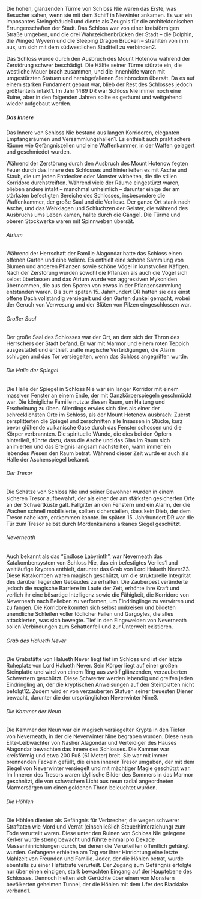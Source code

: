 Die hohen, glänzenden Türme von Schloss Nie waren das Erste, was Besucher sahen, wenn sie mit dem Schiff in Niewinter ankamen. Es war ein imposantes Steingebäude1 und diente als Zeugnis für die architektonischen Errungenschaften der Stadt. Das Schloss war von einer kreisförmigen Straße umgeben, und die drei Wahrzeichenbrücken der Stadt – die Dolphin, die Winged Wyvern und die Sleeping Dragon Brücken – strahlten von ihm aus, um sich mit dem südwestlichen Stadtteil zu verbinden2.

Das Schloss wurde durch den Ausbruch des Mount Hotenow während der Zerstörung schwer beschädigt. Die Hälfte seiner Türme stürzte ein, die westliche Mauer brach zusammen, und die Innenhöfe waren mit umgestürzten Statuen und herabgefallenen Steinbrocken übersät. Da es auf einem starken Fundament gebaut war, blieb der Rest des Schlosses jedoch größtenteils intakt1. Im Jahr 1489 DR war Schloss Nie immer noch eine Ruine, aber in den folgenden Jahren sollte es geräumt und weitgehend wieder aufgebaut werden.

##### Das Innere
Das Innere von Schloss Nie bestand aus langen Korridoren, eleganten Empfangsräumen und Versammlungshallen1. Es enthielt auch praktischere Räume wie Gefängniszellen und eine Waffenkammer, in der Waffen gelagert und geschmiedet wurden.

Während der Zerstörung durch den Ausbruch des Mount Hotenow fegten Feuer durch das Innere des Schlosses und hinterließen es mit Asche und Staub, die um jeden Entdecker oder Monster wirbelten, die die stillen Korridore durchstreiften. Während viele der Räume eingestürzt waren, blieben andere intakt – manchmal unheimlich – darunter einige der am stärksten befestigten Bereiche des Schlosses, insbesondere die Waffenkammer, der große Saal und die Verliese. Der ganze Ort stank nach Asche, und das Wehklagen und Schluchzen der Geister, die während des Ausbruchs ums Leben kamen, hallte durch die Gänge1. Die Türme und oberen Stockwerke waren mit Spinnweben übersät.

###### Atrium 
Während der Herrschaft der Familie Alagondar hatte das Schloss einen offenen Garten und eine Voliere. Es enthielt eine schöne Sammlung von Blumen und anderen Pflanzen sowie schöne Vögel in kunstvollen Käfigen. Nach der Zerstörung wurden sowohl die Pflanzen als auch die Vögel sich selbst überlassen und das Atrium wurde von aggressiven Mykoniden übernommen, die aus den Sporen von etwas in der Pflanzensammlung entstanden waren. Bis zum späten 15. Jahrhundert DR hatten sie das einst offene Dach vollständig versiegelt und den Garten dunkel gemacht, wobei der Geruch von Verwesung und der Blüten von Pilzen eingeschlossen war.

###### Großer Saal 
Der große Saal des Schlosses war der Ort, an dem sich der Thron des Herrschers der Stadt befand. Er war mit Marmor und einem roten Teppich ausgestattet und enthielt uralte magische Verteidigungen, die Alarm schlugen und das Tor versiegelten, wenn das Schloss angegriffen wurde.

###### Die Halle der Spiegel
Die Halle der Spiegel in Schloss Nie war ein langer Korridor mit einem massiven Fenster an einem Ende, der mit Ganzkörperspiegeln geschmückt war. Die königliche Familie nutzte diesen Raum, um Haltung und Erscheinung zu üben. Allerdings erwies sich dies als einer der schrecklichsten Orte im Schloss, als der Mount Hotenow ausbrach: Zuerst zersplitterten die Spiegel und zerschnitten alle Insassen in Stücke, kurz bevor glühende vulkanische Gase durch das Fenster schossen und die Körper verbrannten. Die spirituelle Wunde, die dies bei den Opfern hinterließ, führte dazu, dass die Asche und das Glas im Raum sich animierten und das Ereignis langsam nachstellten, wann immer ein lebendes Wesen den Raum betrat. Während dieser Zeit wurde er auch als Halle der Aschenspiegel bekannt.

###### Der Tresor 
Die Schätze von Schloss Nie und seiner Bewohner wurden in einem sicheren Tresor aufbewahrt, der als einer der am stärksten gesicherten Orte an der Schwertküste galt. Fallgitter an den Fenstern und ein Alarm, der die Wachen schnell mobilisierte, sollten sicherstellen, dass kein Dieb, der dem Tresor nahe kam, entkommen konnte. Im späten 15. Jahrhundert DR war die Tür zum Tresor selbst durch Mordenkainens arkanes Siegel geschützt.

###### Neverneath 
Auch bekannt als das “Endlose Labyrinth”, war Neverneath das Katakombensystem von Schloss Nie, das ein befestigtes Verlies1 und weitläufige Krypten enthielt, darunter das Grab von Lord Halueth Never23. Diese Katakomben waren magisch geschützt, um die strukturelle Integrität des darüber liegenden Gebäudes zu erhalten. Die Zauberpest veränderte jedoch die magische Barriere im Laufe der Zeit, erhöhte ihre Kraft und verlieh ihr eine bösartige Intelligenz sowie die Fähigkeit, die Korridore von Neverneath nach Belieben zu verformen, um Eindringlinge zu verwirren und zu fangen. Die Korridore konnten sich selbst umkreisen und bildeten unendliche Schleifen voller tödlicher Fallen und Gargoyles, die alles attackierten, was sich bewegte. Tief in den Eingeweiden von Neverneath sollen Verbindungen zum Schattenfell und zur Unterwelt existieren.

###### Grab des Halueth Never
Die Grabstätte von Halueth Never liegt tief im Schloss und ist der letzte Ruheplatz von Lord Halueth Never. Sein Körper liegt auf einer großen Steinplatte und wird von einem Ring aus zwölf glänzenden, verzauberten Schwertern geschützt. Diese Schwerter werden lebendig und greifen jeden Eindringling an, der die kryptischen Anweisungen auf den Steinplatten nicht befolgt12. Zudem wird er von verzauberten Statuen seiner treuesten Diener bewacht, darunter die der ursprünglichen Neverwinter Nine3.

###### Die Kammer der Neun
Die Kammer der Neun war ein magisch versiegelter Krypta in den Tiefen von Neverneath, in der die Neverwinter Nine begraben wurden. Diese neun Elite-Leibwächter von Nasher Alagondar und Verteidiger des Hauses Alagondar bewachten das Innere des Schlosses. Die Kammer war kreisförmig und etwa 200 Fuß (61 Meter) breit. Sie war mit immer brennenden Fackeln gefüllt, die einen inneren Tresor umgaben, der mit dem Siegel von Neverwinter versiegelt und mit mächtiger Magie geschützt war. Im Inneren des Tresors waren idyllische Bilder des Sommers in das Marmor geschnitzt, die von schwachem Licht aus neun radial angeordneten Marmorsärgen um einen goldenen Thron beleuchtet wurden.

###### Die Höhlen
Die Höhlen dienten als Gefängnis für Verbrecher, die wegen schwerer Straftaten wie Mord und Verrat (einschließlich Steuerhinterziehung) zum Tode verurteilt waren. Diese unter den Ruinen von Schloss Nie gelegene Kerker wurde streng bewacht und führte einmal pro Dekade Massenhinrichtungen durch, bei denen die Verurteilten öffentlich gehängt wurden. Gefangene erhielten am Tag vor ihrer Hinrichtung eine letzte Mahlzeit von Freunden und Familie. Jeder, der die Höhlen betrat, wurde ebenfalls zu einer Haftstrafe verurteilt. Der Zugang zum Gefängnis erfolgte nur über einen einzigen, stark bewachten Eingang auf der Hauptebene des Schlosses. Dennoch hielten sich Gerüchte über einen von Monstern bevölkerten geheimen Tunnel, der die Höhlen mit dem Ufer des Blacklake verband1.
